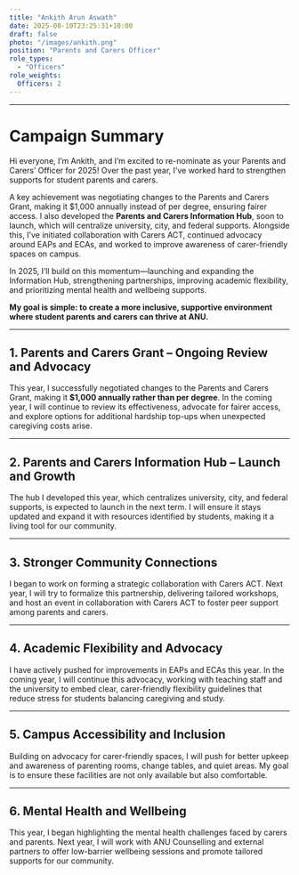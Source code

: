```yaml
---
title: "Ankith Arun Aswath"
date: 2025-08-10T23:25:31+10:00
draft: false
photo: "/images/ankith.png"
position: "Parents and Carers Officer"
role_types:
  - "Officers"
role_weights:
  Officers: 2
---
```


---

# Campaign Summary
Hi everyone, I’m Ankith, and I’m excited to re-nominate as your Parents and Carers’ Officer for 2025! Over the past year, I’ve worked hard to strengthen supports for student parents and carers.  

A key achievement was negotiating changes to the Parents and Carers Grant, making it $1,000 annually instead of per degree, ensuring fairer access. I also developed the **Parents and Carers Information Hub**, soon to launch, which will centralize university, city, and federal supports. Alongside this, I’ve initiated collaboration with Carers ACT, continued advocacy around EAPs and ECAs, and worked to improve awareness of carer-friendly spaces on campus.  

In 2025, I’ll build on this momentum—launching and expanding the Information Hub, strengthening partnerships, improving academic flexibility, and prioritizing mental health and wellbeing supports.  

**My goal is simple: to create a more inclusive, supportive environment where student parents and carers can thrive at ANU.**

---

## 1. Parents and Carers Grant – Ongoing Review and Advocacy
This year, I successfully negotiated changes to the Parents and Carers Grant, making it **$1,000 annually rather than per degree**. In the coming year, I will continue to review its effectiveness, advocate for fairer access, and explore options for additional hardship top-ups when unexpected caregiving costs arise.

---

## 2. Parents and Carers Information Hub – Launch and Growth
The hub I developed this year, which centralizes university, city, and federal supports, is expected to launch in the next term. I will ensure it stays updated and expand it with resources identified by students, making it a living tool for our community.

---

## 3. Stronger Community Connections
I began to work on forming a strategic collaboration with Carers ACT. Next year, I will try to formalize this partnership, delivering tailored workshops, and host an event in collaboration with Carers ACT to foster peer support among parents and carers.

---

## 4. Academic Flexibility and Advocacy
I have actively pushed for improvements in EAPs and ECAs this year. In the coming year, I will continue this advocacy, working with teaching staff and the university to embed clear, carer-friendly flexibility guidelines that reduce stress for students balancing caregiving and study.

---

## 5. Campus Accessibility and Inclusion
Building on advocacy for carer-friendly spaces, I will push for better upkeep and awareness of parenting rooms, change tables, and quiet areas. My goal is to ensure these facilities are not only available but also comfortable.

---

## 6. Mental Health and Wellbeing
This year, I began highlighting the mental health challenges faced by carers and parents. Next year, I will work with ANU Counselling and external partners to offer low-barrier wellbeing sessions and promote tailored supports for our community.

